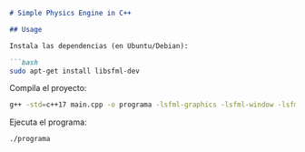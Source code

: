 ````markdown
# Simple Physics Engine in C++

## Usage

Instala las dependencias (en Ubuntu/Debian):

```bash
sudo apt-get install libsfml-dev
````

Compila el proyecto:

```bash
g++ -std=c++17 main.cpp -o programa -lsfml-graphics -lsfml-window -lsfml-system
```

Ejecuta el programa:

```bash
./programa
```

```
```

